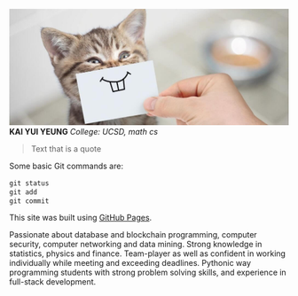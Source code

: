 ![funny cat](interesting-cat-facts.jpg)
**KAI YUI YEUNG**
*College: UCSD, math cs*



> Text that is a quote

Some basic Git commands are:
```
git status
git add
git commit
```


This site was built using [GitHub Pages](https://pages.github.com/).

Passionate about database and blockchain programming, computer security, computer networking and data mining.
Strong knowledge in statistics, physics and finance. Team-player as well as confident in working individually while
meeting and exceeding deadlines.
Pythonic way programming students with strong problem solving skills, and experience in full-stack development.